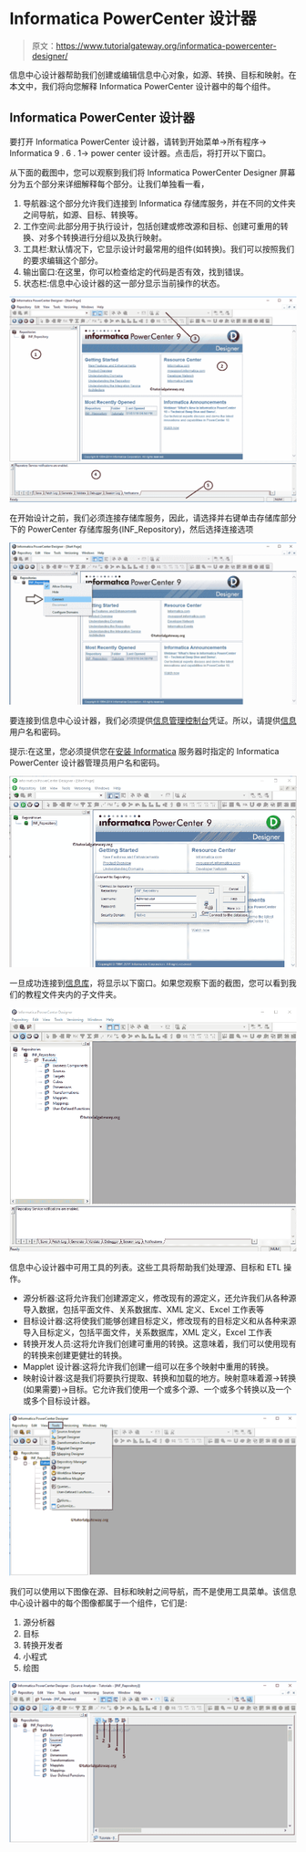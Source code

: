 # Informatica PowerCenter 设计器

> 原文：<https://www.tutorialgateway.org/informatica-powercenter-designer/>

信息中心设计器帮助我们创建或编辑信息中心对象，如源、转换、目标和映射。在本文中，我们将向您解释 Informatica PowerCenter 设计器中的每个组件。

## Informatica PowerCenter 设计器

要打开 Informatica PowerCenter 设计器，请转到开始菜单->所有程序-> Informatica 9 . 6 . 1-> power center 设计器。点击后，将打开以下窗口。

从下面的截图中，您可以观察到我们将 Informatica PowerCenter Designer 屏幕分为五个部分来详细解释每个部分。让我们单独看一看，

1.  导航器:这个部分允许我们连接到 Informatica 存储库服务，并在不同的文件夹之间导航，如源、目标、转换等。
2.  工作空间:此部分用于执行设计，包括创建或修改源和目标、创建可重用的转换、对多个转换进行分组以及执行映射。
3.  工具栏:默认情况下，它显示设计时最常用的组件(如转换)。我们可以按照我们的要求编辑这个部分。
4.  输出窗口:在这里，你可以检查给定的代码是否有效，找到错误。
5.  状态栏:信息中心设计器的这一部分显示当前操作的状态。

![Informatica PowerCenter Designer 1](img/6a09c08de37830c2ed626a8ca95a1563.png)

在开始设计之前，我们必须连接存储库服务，因此，请选择并右键单击存储库部分下的 PowerCenter 存储库服务(INF_Repository)，然后选择连接选项

![Informatica PowerCenter Designer 2](img/ca89b33ecdedc0f2c904ead4f2ac520b.png)

要连接到信息中心设计器，我们必须提供[信息管理控制台](https://www.tutorialgateway.org/informatica-admin-console/)凭证。所以，请提供[信息](https://www.tutorialgateway.org/informatica/)用户名和密码。

提示:在这里，您必须提供您在[安装 Informatica](https://www.tutorialgateway.org/how-to-install-informatica/) 服务器时指定的 Informatica PowerCenter 设计器管理员用户名和密码。

![Informatica PowerCenter Designer 3](img/94f8d80d63361b2bfd960a0a92f0d45f.png)

一旦成功连接到[信息库](https://www.tutorialgateway.org/informatica-repository/)，将显示以下窗口。如果您观察下面的截图，您可以看到我们的教程文件夹内的子文件夹。

![Informatica PowerCenter Designer 4](img/a99fd2d37bdf54bcbfd39ead6d394acd.png)

信息中心设计器中可用工具的列表。这些工具将帮助我们处理源、目标和 ETL 操作。

*   源分析器:这将允许我们创建源定义，修改现有的源定义，还允许我们从各种源导入数据，包括平面文件、关系数据库、XML 定义、Excel 工作表等
*   目标设计器:这将使我们能够创建目标定义，修改现有的目标定义和从各种来源导入目标定义，包括平面文件，关系数据库，XML 定义，Excel 工作表
*   转换开发人员:这将允许我们创建可重用的转换。这意味着，我们可以使用现有的转换来创建更健壮的转换。
*   Mapplet 设计器:这将允许我们创建一组可以在多个映射中重用的转换。
*   映射设计器:这是我们将要执行提取、转换和加载的地方。映射意味着源->转换(如果需要)->目标。它允许我们使用一个或多个源、一个或多个转换以及一个或多个目标设计器。

![Informatica PowerCenter Designer 5](img/48e6f1525f3d098da4978b89481015b8.png)

我们可以使用以下图像在源、目标和映射之间导航，而不是使用工具菜单。该信息中心设计器中的每个图像都属于一个组件，它们是:

1.  源分析器
2.  目标
3.  转换开发者
4.  小程式
5.  绘图

![Informatica PowerCenter Designer 6](img/90440c59b4061e80ca93e94cd93cf2a8.png)